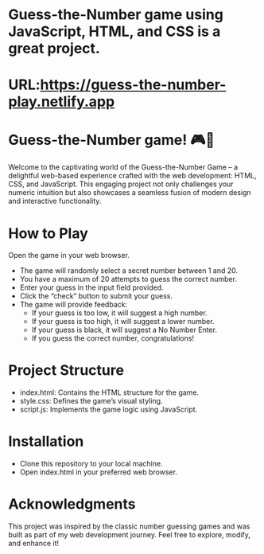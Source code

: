 # Guess-the-Number game using JavaScript, HTML, and CSS is a great project.

# URL:https://guess-the-number-play.netlify.app

# Guess-the-Number game! 🎮🔢
Welcome to the captivating world of the Guess-the-Number Game – a delightful web-based experience crafted with the  web development: HTML, CSS, and JavaScript. 
This engaging project not only challenges your numeric intuition but also showcases a seamless fusion of modern design and interactive functionality.

# How to Play

Open the game in your web browser.

* The game will randomly select a secret number between 1 and 20.
* You have a maximum of 20 attempts to guess the correct number.
* Enter your guess in the input field provided.
* Click the “check” button to submit your guess.
* The game will provide feedback:
   * If your guess is too low, it will suggest a high number.
   * If your guess is too high, it will suggest a lower number.
   * If your guess is black, it will suggest a No Number Enter.
   * If you guess the correct number, congratulations!

# Project Structure
* index.html: Contains the HTML structure for the game.
* style.css: Defines the game’s visual styling.
* script.js: Implements the game logic using JavaScript.

# Installation
* Clone this repository to your local machine.
* Open index.html in your preferred web browser.

# Acknowledgments
This project was inspired by the classic number guessing games and was built as part of my web development journey. Feel free to explore, modify, and enhance it! 
